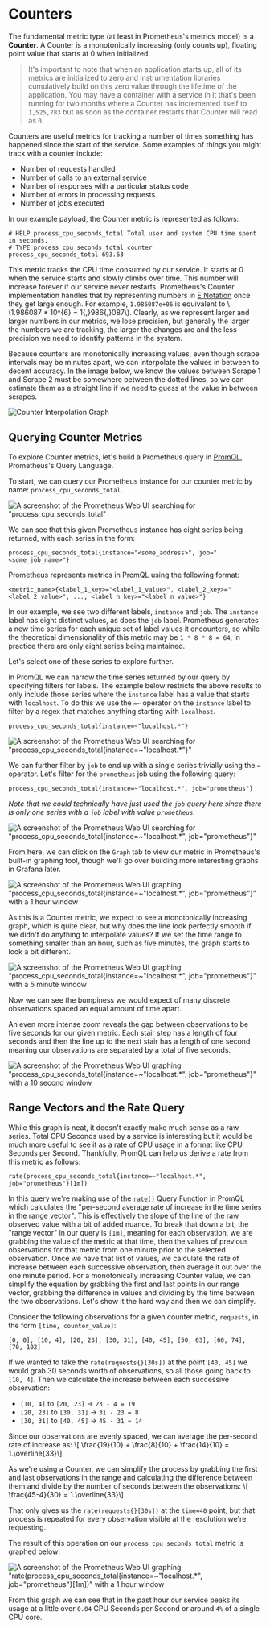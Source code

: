 # Counters

The fundamental metric type (at least in Prometheus's metrics model) is a **Counter**. A Counter is a monotonically increasing (only counts up), floating point value that starts at 0 when initialized.

> It's important to note that when an application starts up, all of its metrics are initialized to zero and instrumentation libraries cumulatively build on this zero value through the lifetime of the application. You may have a container with a service in it that's been running for two months where a Counter has incremented itself to `1,525,783` but as soon as the container restarts that Counter will read as `0`.

Counters are useful metrics for tracking a number of times something has happened since the start of the service. Some examples of things you might track with a counter include:
- Number of requests handled
- Number of calls to an external service
- Number of responses with a particular status code
- Number of errors in processing requests
- Number of jobs executed

In our example payload, the Counter metric is represented as follows:

```
# HELP process_cpu_seconds_total Total user and system CPU time spent in seconds.
# TYPE process_cpu_seconds_total counter
process_cpu_seconds_total 693.63
```

This metric tracks the CPU time consumed by our service. It starts at 0 when the service starts and slowly climbs over time. This number will increase forever if our service never restarts. Prometheus's Counter implementation handles that by representing numbers in [E Notation](https://en.wikipedia.org/wiki/Scientific_notation#E_notation) once they get large enough. For example, `1.986087e+06` is equivalent to \\(1.986087 * 10^{6} = 1{,}986{,}087\\). Clearly, as we represent larger and larger numbers in our metrics, we lose precision, but generally the larger the numbers we are tracking, the larger the changes are and the less precision we need to identify patterns in the system.

Because counters are monotonically increasing values, even though scrape intervals may be minutes apart, we can interpolate the values in between to decent accuracy. In the image below, we know the values between Scrape 1 and Scrape 2 must be somewhere between the dotted lines, so we can estimate them as a straight line if we need to guess at the value in between scrapes.

![Counter Interpolation Graph](images/counter_interpolation.png)

## Querying Counter Metrics

To explore Counter metrics, let's build a Prometheus query in [PromQL](https://prometheus.io/docs/prometheus/latest/querying/basics/), Prometheus's Query Language.

To start, we can query our Prometheus instance for our counter metric by name: `process_cpu_seconds_total`.

![A screenshot of the Prometheus Web UI searching for "process_cpu_seconds_total"](images/counter_prom_1.png)

We can see that this given Prometheus instance has eight series being returned, with each series in the form:
```
process_cpu_seconds_total{instance="<some_address>", job="<some_job_name>"}
```

Prometheus represents metrics in PromQL using the following format:

```
<metric_name>{<label_1_key>="<label_1_value>", <label_2_key>="<label_2_value>", ..., <label_n_key>="<label_n_value>"}
```

In our example, we see two different labels, `instance` and `job`. The `instance` label has eight distinct values, as does the `job` label. Prometheus generates a new time series for each unique set of label values it encounters, so while the theoretical dimensionality of this metric may be `1 * 8 * 8 = 64`, in practice there are only eight series being maintained.

Let's select one of these series to explore further.

In PromQL we can narrow the time series returned by our query by specifying filters for labels. The example below restricts the above results to only include those series where the `instance` label has a value that starts with `localhost`. To do this we use the `=~` operator on the `instance` label to filter by a regex that matches anything starting with `localhost`.

```
process_cpu_seconds_total{instance=~"localhost.*"}
```

![A screenshot of the Prometheus Web UI searching for "process_cpu_seconds_total{instance=~"localhost.*"}"](images/counter_prom_2.png)

We can further filter by `job` to end up with a single series trivially using the `=` operator. Let's filter for the `prometheus` job using the following query:

```
process_cpu_seconds_total{instance=~"localhost.*", job="prometheus"}
```

_Note that we could technically have just used the `job` query here since there is only one series with a `job` label with value `prometheus`._

![A screenshot of the Prometheus Web UI searching for "process_cpu_seconds_total{instance=~"localhost.*", job="prometheus"}"](images/counter_prom_3.png)

From here, we can click on the `Graph` tab to view our metric in Prometheus's built-in graphing tool, though we'll go over building more interesting graphs in Grafana later.

![A screenshot of the Prometheus Web UI graphing "process_cpu_seconds_total{instance=~"localhost.*", job="prometheus"}" with a 1 hour window](images/counter_prom_4.png)

As this is a Counter metric, we expect to see a monotonically increasing graph, which is quite clear, but why does the line look perfectly smooth if we didn't do anything to interpolate values? If we set the time range to something smaller than an hour, such as five minutes, the graph starts to look a bit different.

![A screenshot of the Prometheus Web UI graphing "process_cpu_seconds_total{instance=~"localhost.*", job="prometheus"}" with a 5 minute window](images/counter_prom_5.png)

Now we can see the bumpiness we would expect of many discrete observations spaced an equal amount of time apart.

An even more intense zoom reveals the gap between observations to be five seconds for our given metric. Each stair step has a length of four seconds and then the line up to the next stair has a length of one second meaning our observations are separated by a total of five seconds.

![A screenshot of the Prometheus Web UI graphing "process_cpu_seconds_total{instance=~"localhost.*", job="prometheus"}" with a 10 second window](images/counter_prom_6.png)

## Range Vectors and the Rate Query

While this graph is neat, it doesn't exactly make much sense as a raw series. Total CPU Seconds used by a service is interesting but it would be much more useful to see it as a rate of CPU usage in a format like CPU Seconds per Second. Thankfully, PromQL can help us derive a rate from this metric as follows:

```
rate(process_cpu_seconds_total{instance=~"localhost.*", job="prometheus"}[1m])
```

In this query we're making use of the [`rate()`](https://prometheus.io/docs/prometheus/latest/querying/functions/#rate) Query Function in PromQL which calculates the "per-second average rate of increase in the time series in the range vector". This is effectively the slope of the line of the raw observed value with a bit of added nuance. To break that down a bit, the "range vector" in our query is `[1m]`, meaning for each observation, we are grabbing the value of the metric at that time, then the values of previous observations for that metric from one minute prior to the selected observation. Once we have that list of values, we calculate the rate of increase between each successive observation, then average it out over the one minute period. For a monotonically increasing Counter value, we can simplify the equation by grabbing the first and last points in our range vector, grabbing the difference in values and dividing by the time between the two observations. Let's show it the hard way and then we can simplify.

Consider the following observations for a given counter metric, `requests`, in the form `[time, counter_value]`:

```
[0, 0], [10, 4], [20, 23], [30, 31], [40, 45], [50, 63], [60, 74], [70, 102]
```

If we wanted to take the `rate(requests{}[30s])` at the point `[40, 45]` we would grab 30 seconds worth of observations, so all those going back to `[10, 4]`. Then we calculate the increase between each successive observation:
- `[10, 4]` to `[20, 23]` -> `23 - 4 = 19` 
- `[20, 23]` to `[30, 31]` -> `31 - 23 = 8`
- `[30, 31]` to `[40, 45]` -> `45 - 31 = 14`

Since our observations are evenly spaced, we can average the per-second rate of increase as:
\\[ \frac{19}{10} + \frac{8}{10} + \frac{14}{10} = 1.\overline{33}\\]

As we're using a Counter, we can simplify the process by grabbing the first and last observations in the range and calculating the difference between them and divide by the number of seconds between the observations:
\\[ \frac{45-4}{30} = 1.\overline{33}\\]

That only gives us the `rate(requests{}[30s])` at the `time=40` point, but that process is repeated for every observation visible at the resolution we're requesting.

The result of this operation on our `process_cpu_seconds_total` metric is graphed below:

![A screenshot of the Prometheus Web UI graphing "rate(process_cpu_seconds_total{instance=~"localhost.*", job="prometheus"}[1m])" with a 1 hour window](images/counter_prom_7.png)

From this graph we can see that in the past hour our service peaks its usage at a little over `0.04` CPU Seconds per Second or around `4%` of a single CPU core.
